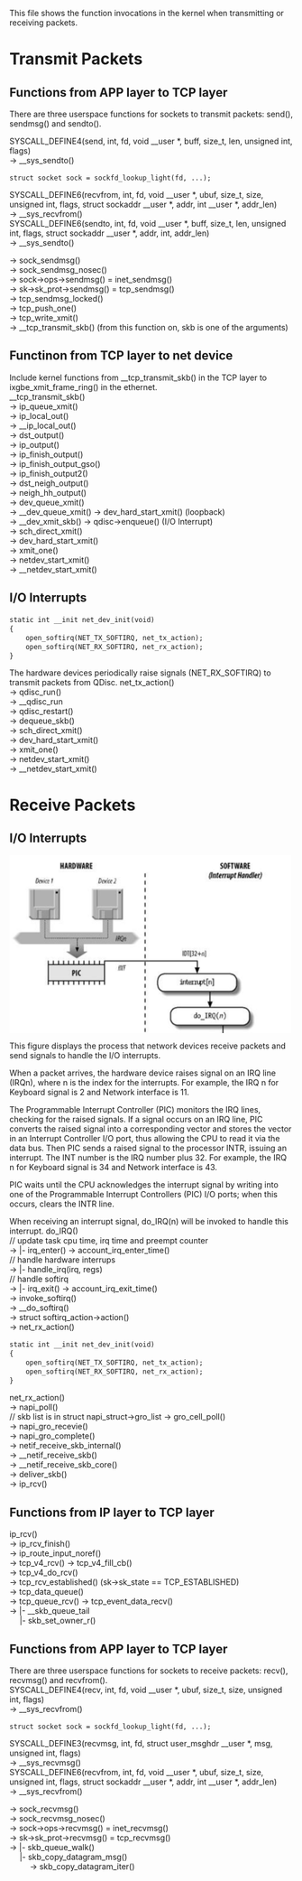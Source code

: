 This file shows the function invocations in the kernel when transmitting or receiving packets.
# Transmit Packets
## Functions from APP layer to TCP layer
There are three userspace functions for sockets to transmit packets: send(), sendmsg() and sendto(). <br>

SYSCALL_DEFINE4(send, int, fd, void __user *, buff, size_t, len, unsigned int, flags) <br>
-> __sys_sendto() <br>
```
struct socket sock = sockfd_lookup_light(fd, ...);
```
SYSCALL_DEFINE6(recvfrom, int, fd, void __user *, ubuf, size_t, size,
		unsigned int, flags, struct sockaddr __user *, addr, int __user *, addr_len) <br>
-> __sys_recvfrom() <br>
SYSCALL_DEFINE6(sendto, int, fd, void __user *, buff, size_t, len,
		unsigned int, flags, struct sockaddr __user *, addr, int, addr_len) <br>
-> __sys_sendto() <br>

-> sock_sendmsg() <br>
-> sock_sendmsg_nosec() <br>
-> sock->ops->sendmsg() = inet_sendmsg() <br>
-> sk->sk_prot->sendmsg() = tcp_sendmsg() <br>
-> tcp_sendmsg_locked() <br>
-> tcp_push_one() <br>
-> tcp_write_xmit() <br>
-> __tcp_transmit_skb() (from this function on, skb is one of the arguments) <p>

## Functinon from TCP layer to net device
Include kernel functions from __tcp_transmit_skb() in the TCP layer to ixgbe_xmit_frame_ring() in the ethernet. <br>
__tcp_transmit_skb() <br>
-> ip_queue_xmit() <br>
-> ip_local_out() <br>
-> __ip_local_out() <br>
-> dst_output() <br>
-> ip_output() <br>
-> ip_finish_output() <br>
-> ip_finish_output_gso() <br>
-> ip_finish_output2() <br>
-> dst_neigh_output() <br>
-> neigh_hh_output() <br>
-> dev_queue_xmit() <br>
-> __dev_queue_xmit() -> dev_hard_start_xmit() (loopback) <br>
-> __dev_xmit_skb() -> qdisc->enqueue() (I/O Interrupt) <br>
-> sch_direct_xmit() <br>
-> dev_hard_start_xmit() <br> 
-> xmit_one() <br>
-> netdev_start_xmit() <br>
-> __netdev_start_xmit() <br>

## I/O Interrupts
```
static int __init net_dev_init(void)
{
	open_softirq(NET_TX_SOFTIRQ, net_tx_action);
	open_softirq(NET_RX_SOFTIRQ, net_rx_action);
}
```
The hardware devices periodically raise signals (NET_RX_SOFTIRQ) to transmit packets from QDisc.
net_tx_action() <br>
-> qdisc_run() <br>
-> __qdisc_run <br>
-> qdisc_restart() <br>
-> dequeue_skb() <br>
-> sch_direct_xmit() <br>
-> dev_hard_start_xmit() <br> 
-> xmit_one() <br>
-> netdev_start_xmit() <br>
-> __netdev_start_xmit() <br>

# Receive Packets

## I/O Interrupts
<img align="center" src="https://github.com/alvenwong/docs/blob/master/IO_Interrupt.png" width="500"> <p>
This figure displays the process that network devices receive packets and send signals to handle the I/O interrupts. <p>
When a packet arrives, the hardware device raises signal on an IRQ line (IRQn), where n is the index for the interrupts. For example, the IRQ n for Keyboard signal is 2 and Network interface is 11. <p>

The Programmable Interrupt Controller (PIC) monitors the IRQ lines, checking for the raised signals. If a signal occurs on an IRQ line, PIC converts the raised signal into a corresponding vector and stores the vector in an Interrupt Controller I/O port, thus allowing the CPU to read it via the data bus. Then PIC sends a raised signal to the processor INTR, issuing an interrupt. The INT number is the IRQ number plus 32. For example, the IRQ n for Keyboard signal is 34 and Network interface is 43. <p>

PIC waits until the CPU acknowledges the interrupt signal by writing into one of the Programmable Interrupt Controllers (PIC) I/O ports; when this occurs, clears the INTR line. <p>

When receiving an interrupt signal, do_IRQ(n) will be invoked to handle this interrupt. 
do_IRQ() <br>
// update task cpu time, irq time and preempt counter <br>
-> |- irq_enter() -> account_irq_enter_time() <br>
// handle hardware interrups <br>
-> |- handle_irq(irq, regs) <br>
// handle softirq <br>
-> |- irq_exit() -> account_irq_exit_time() <br>
-> invoke_softirq() <br>
-> __do_softirq() <br>
-> struct softirq_action->action() <br>
-> net_rx_action() <br>
```
static int __init net_dev_init(void)
{
	open_softirq(NET_TX_SOFTIRQ, net_tx_action);
	open_softirq(NET_RX_SOFTIRQ, net_rx_action);
}
```

net_rx_action() <br>
-> napi_poll() <br>
// skb list is in struct napi_struct->gro_list
-> gro_cell_poll() <br>
-> napi_gro_recevie() <br>
-> napi_gro_complete() <br>
-> netif_receive_skb_internal() <br>
-> __netif_receive_skb() <br>
-> __netif_receive_skb_core() <br>
-> deliver_skb() <br>
-> ip_rcv() <br>

## Functions from IP layer to TCP layer

ip_rcv() <br>
-> ip_rcv_finish() <br>
-> ip_route_input_noref() <br>
-> tcp_v4_rcv() -> tcp_v4_fill_cb() <br>
-> tcp_v4_do_rcv() <br>
-> tcp_rcv_established() (sk->sk_state == TCP_ESTABLISHED) <br>
-> tcp_data_queue() <br>
-> tcp_queue_rcv() -> tcp_event_data_recv() <br>
-> |- __skb_queue_tail <br>
&emsp; |- skb_set_owner_r() <br>

## Functions from APP layer to TCP layer
There are three userspace functions for sockets to receive packets: recv(), recvmsg() and recvfrom(). <br>
SYSCALL_DEFINE4(recv, int, fd, void __user *, ubuf, size_t, size, unsigned int, flags) <br>
-> __sys_recvfrom() <br>
```
struct socket sock = sockfd_lookup_light(fd, ...);
```
SYSCALL_DEFINE3(recvmsg, int, fd, struct user_msghdr __user *, msg, unsigned int, flags) <br>
-> __sys_recvmsg() <br>
SYSCALL_DEFINE6(recvfrom, int, fd, void __user *, ubuf, size_t, size,
		unsigned int, flags, struct sockaddr __user *, addr, int __user *, addr_len) <br>
-> __sys_recvfrom() <br>

-> sock_recvmsg() <br>
-> sock_recvmsg_nosec() <br>
-> sock->ops->recvmsg() = inet_recvmsg() <br>
-> sk->sk_prot->recvmsg() = tcp_recvmsg() <br>
-> |- skb_queue_walk() <br>
&emsp; |- skb_copy_datagram_msg() <br>
&emsp; &emsp; -> skb_copy_datagram_iter() <br>
